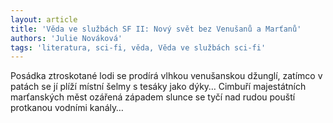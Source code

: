 ```yaml
---
layout: article
title: 'Věda ve službách SF II: Nový svět bez Venušanů a Marťanů'
authors: 'Julie Nováková'
tags: 'literatura, sci-fi, věda, Věda ve službách sci-fi'
---
```


Posádka ztroskotané lodi se prodírá
vlhkou venušanskou džunglí, zatímco
v patách se jí plíží místní šelmy s tesáky
jako dýky… Cimbuří majestátních marťanských
měst ozářená západem slunce
se tyčí nad rudou pouští protkanou vodními
kanály…
